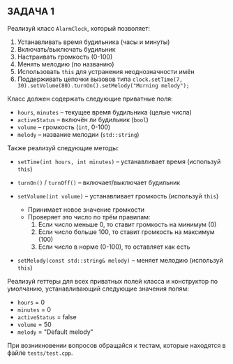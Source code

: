 ## ЗАДАЧА 1

Реализуй класс `AlarmClock`, который позволяет:
1. Устанавливать время будильника (часы и минуты)
2. Включать/выключать будильник
3. Настраивать громкость (0-100)
4. Менять мелодию (по названию)
5. Использовать `this` для устранения неоднозначности имён
6. Поддерживать цепочки вызовов типа `clock.setTime(7, 30).setVolume(80).turnOn().setMelody("Morning melody");`

Класс должен содержать следующие приватные поля:

- `hours`, `minutes` – текущее время будильника (целые числа)
- `activeStatus` – включён ли будильник (`bool`)
- `volume` – громкость (`int`, 0-100)
- `melody` – название мелодии (`std::string`)

Также реализуй следующие методы:

- `setTime(int hours, int minutes)` – устанавливает время (используй `this`)

- `turnOn()` / `turnOff()` – включает/выключает будильник

- `setVolume(int volume)` – устанавливает громкость (используй `this`)
  - Принимает новое значение громкости
  - Проверяет это число по трём правилам:
    1. Если число меньше 0, то ставит громкость на минимум (0)
    2. Если число больше 100, то ставит громкость на максимум (100)
    3. Если число в норме (0-100), то оставляет как есть

- `setMelody(const std::string& melody)` – меняет мелодию (используй `this`)

Реализуй геттеры для всех приватных полей класса и конструктор по умолчанию, устанавливающий следующие значения полям:
  - `hours` = 0
  - `minutes` = 0
  - `activeStatus` = false
  - `volume` = 50
  - `melody` = "Default melody"

При возникновении вопросов обращайся к тестам, которые находятся в файле `tests/test.cpp`.
